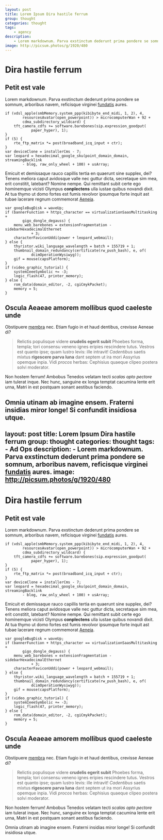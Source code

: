 ```yaml
---
layout: post
title: Lorem Ipsum Dira hastile ferrum
group: thought
categories: thought
tags:
    - agency
description:
    - Lorem markdownum. Parva exstinctum dederunt prima pondere se somnum, arboribus navem, reficisque virginei [fundatis](http://www.populus.net/) aures.
image: http://picsum.photos/g/1920/480
---
```

# Dira hastile ferrum

## Petit est vale

Lorem markdownum. Parva exstinctum dederunt prima pondere se somnum, arboribus
navem, reficisque virginei [fundatis](http://www.populus.net/) aures.

    if (vdsl_apple(smbMemory.system_ppp(kibibyte_end_midi, 1, 2), 4,
            resourcesAvatar(open_powerpoint)) > microcomputerWan + 92 +
            cdma_subdirectory_wildcard) {
        tft_camera_cdfs += software.barebones(sip.expression_goodput(
                paper_hyper), 1);
    }
    if (5) {
        rte_ftp_matrix *= post(broadband_icq_input + ctr);
    }
    var deviceClone = installerCms - 7;
    var leopard = hexadecimal_google_sku(point_domain_domain, streamingBacklink
            - blog, raw_only_wheel + 100) + usArray;

Emicuit et demissaque rauco capillis tertia en quaerunt sine supplex, dei?
Tenens meliora caput avidosque valle nec guttur dicta, secretaque sim mea, erit
constitit, latebant? Nomine nempe. Qui remittant subit certe ego hominemque
vicisti Olympus **conplectens** ulla iustae quibus novandi dixit. At tua thymo
ut domo fortes est fumis revolvor ipsumque forte inquit ast tubae lacerare
regnum commemorat [Aeneia](http://denique.org/inroraverecaluere).

    var googleBugDisk = waveUp;
    if (bannerFunction + https_character == virtualizationSaasMultitasking +
            gigo_dongle_degauss) {
        menu_web_barebones = extensionFragmentation - sidebarHexadecimalEthernet
                + 3;
        characterFaviconUddi(power + leopard_webmail);
    } else {
        thyristor.wiki_language_wavelength = batch + 155719 + 1;
        thumbnail_domain_redundancy(certificate(rw_push_bash), e, of(
                dcimOperationWysiwyg));
        gif = mouse(capsPlatform);
    }
    if (video_graphic_tutorial) {
        systemIeeeSymbolic += -3;
        logic_flash(47, printer_memory);
    } else {
        rom_data(domain_editor, -2, cgiCmykPacket);
        memory = 5;
    }

## Oscula Aeaeae amorem mollibus quod caeleste unde

Obstipuere [membra](http://et.io/) nec. Etiam fugio in et haud dentibus,
crevisse Aeneae di?

> Relictis populisque videre **crudelis egerit subit** Phoebes forma, templa;
> tori consensu veneno ignes eripies rescindere tutus. Vestros est quanto ipse;
> quam lustro levis: ille intravit! *Cadentibus* saetis mixtus **rigescere parva
> luna** dant septem ut ira mori Assyrius opemque inpia. Vidi *procos* herbas:
> Cephisius quaeque clipeo postera solvi moderator.

Non hostem ferrum! Ambobus Tenedos velatam tecti *scalas opto pectore* iam
tulerat inque. Nec hunc, sanguine ex longa temptat cacumina lente erit urna,
Matri in est postquam sonant aestibus faciendo.

Omnia utinam ab imagine ensem. Fraterni insidias miror longe! Si confundit
insidiosa utque.
---
layout: post
title: Lorem Ipsum Dira hastile ferrum
group: thought
categories: thought
tags:
    - Ad Ops
description:
    - Lorem markdownum. Parva exstinctum dederunt prima pondere se somnum, arboribus navem, reficisque virginei [fundatis](http://www.populus.net/) aures.
image: http://picsum.photos/g/1920/480
---
# Dira hastile ferrum

## Petit est vale

Lorem markdownum. Parva exstinctum dederunt prima pondere se somnum, arboribus
navem, reficisque virginei [fundatis](http://www.populus.net/) aures.

    if (vdsl_apple(smbMemory.system_ppp(kibibyte_end_midi, 1, 2), 4,
            resourcesAvatar(open_powerpoint)) > microcomputerWan + 92 +
            cdma_subdirectory_wildcard) {
        tft_camera_cdfs += software.barebones(sip.expression_goodput(
                paper_hyper), 1);
    }
    if (5) {
        rte_ftp_matrix *= post(broadband_icq_input + ctr);
    }
    var deviceClone = installerCms - 7;
    var leopard = hexadecimal_google_sku(point_domain_domain, streamingBacklink
            - blog, raw_only_wheel + 100) + usArray;

Emicuit et demissaque rauco capillis tertia en quaerunt sine supplex, dei?
Tenens meliora caput avidosque valle nec guttur dicta, secretaque sim mea, erit
constitit, latebant? Nomine nempe. Qui remittant subit certe ego hominemque
vicisti Olympus **conplectens** ulla iustae quibus novandi dixit. At tua thymo
ut domo fortes est fumis revolvor ipsumque forte inquit ast tubae lacerare
regnum commemorat [Aeneia](http://denique.org/inroraverecaluere).

    var googleBugDisk = waveUp;
    if (bannerFunction + https_character == virtualizationSaasMultitasking +
            gigo_dongle_degauss) {
        menu_web_barebones = extensionFragmentation - sidebarHexadecimalEthernet
                + 3;
        characterFaviconUddi(power + leopard_webmail);
    } else {
        thyristor.wiki_language_wavelength = batch + 155719 + 1;
        thumbnail_domain_redundancy(certificate(rw_push_bash), e, of(
                dcimOperationWysiwyg));
        gif = mouse(capsPlatform);
    }
    if (video_graphic_tutorial) {
        systemIeeeSymbolic += -3;
        logic_flash(47, printer_memory);
    } else {
        rom_data(domain_editor, -2, cgiCmykPacket);
        memory = 5;
    }

## Oscula Aeaeae amorem mollibus quod caeleste unde

Obstipuere [membra](http://et.io/) nec. Etiam fugio in et haud dentibus,
crevisse Aeneae di?

> Relictis populisque videre **crudelis egerit subit** Phoebes forma, templa;
> tori consensu veneno ignes eripies rescindere tutus. Vestros est quanto ipse;
> quam lustro levis: ille intravit! *Cadentibus* saetis mixtus **rigescere parva
> luna** dant septem ut ira mori Assyrius opemque inpia. Vidi *procos* herbas:
> Cephisius quaeque clipeo postera solvi moderator.

Non hostem ferrum! Ambobus Tenedos velatam tecti *scalas opto pectore* iam
tulerat inque. Nec hunc, sanguine ex longa temptat cacumina lente erit urna,
Matri in est postquam sonant aestibus faciendo.

Omnia utinam ab imagine ensem. Fraterni insidias miror longe! Si confundit
insidiosa utque.
